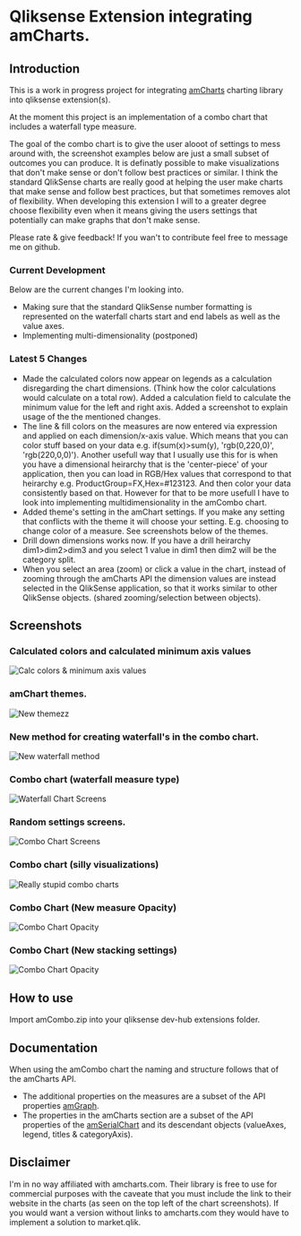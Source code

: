 # Qliksense Extension integrating amCharts.

## Introduction
This is a work in progress project for integrating [amCharts](https://www.amcharts.com/) charting library into qliksense extension(s).

At the moment this project is an implementation of a combo chart that includes a waterfall type measure.

The goal of the combo chart is to give the user alooot of settings to mess around with, the screenshot examples below are just a small subset of outcomes you can produce. It is definatly possible to make visualizations that don't make sense or don't follow best practices or similar. I think the standard QlikSense charts are really good at helping the user make charts that make sense and follow best practices, but that sometimes removes alot of flexibility. When developing this extension I will to a greater degree choose flexibility even when it means giving the users settings that potentially can make graphs that don't make sense.

Please rate & give feedback! If you wan't to contribute feel free to message me on github.

### Current Development
Below are the current changes I'm looking into.
* Making sure that the standard QlikSense number formatting is represented on the waterfall charts start and end labels as well as the value axes.
* Implementing multi-dimensionality (postponed)

### Latest 5 Changes
* Made the calculated colors now appear on legends as a calculation disregarding the chart dimensions. (Think how the color calculations would calculate on a total row). Added a calculation field to calculate the minimum value for the left and right axis. Added a screenshot to explain usage of the the mentioned changes.
* The line & fill colors on the measures are now entered via expression and applied on each dimension/x-axis value. Which means that you can color stuff based on your data e.g. if(sum(x)>sum(y), 'rgb(0,220,0)', 'rgb(220,0,0)'). Another usefull way that I usually use this for is when you have a dimensional heirarchy that is the 'center-piece' of your application, then you can load in RGB/Hex values that correspond to that heirarchy e.g. ProductGroup=FX,Hex=#123123. And then color your data consistently based on that. However for that to be more usefull I have to look into implementing multidimensionality in the amCombo chart.
* Added theme's setting in the amChart settings. If you make any setting that conflicts with the theme it will choose your setting. E.g. choosing to change color of a measure. See screenshots below of the themes.
* Drill down dimensions works now. If you have a drill heirarchy dim1>dim2>dim3 and you select 1 value in dim1 then dim2 will be the category split.
* When you select an area (zoom) or click a value in the chart, instead of zooming through the amCharts API the dimension values are instead selected in the QlikSense application, so that it works similar to other QlikSense objects. (shared zooming/selection between objects).

## Screenshots
### Calculated colors and calculated minimum axis values
![Calc colors & minimum axis values](comboPictures/comboColorFixes.PNG)
### amChart themes.
![New themezz](comboPictures/comboThemes.PNG)
### New method for creating waterfall's in the combo chart.
![New waterfall method](comboPictures/comboNewWaterfall.PNG)
### Combo chart (waterfall measure type)
![Waterfall Chart Screens](comboPictures/comboFall.PNG)
### Random settings screens.
![Combo Chart Screens](comboPictures/comboRandom.PNG)
### Combo chart (silly visualizations)
![Really stupid combo charts](comboPictures/sillyGraphs.PNG)
### Combo Chart (New measure Opacity)
![Combo Chart Opacity](comboPictures/areaOpacity.PNG)
### Combo Chart (New stacking settings)
![Combo Chart Opacity](comboPictures/stacking.PNG)

## How to use
Import amCombo.zip into your qliksense dev-hub extensions folder.

## Documentation
When using the amCombo chart the naming and structure follows that of the amCharts API.
* The additional properties on the measures are a subset of the API properties [amGraph](https://docs.amcharts.com/3/javascriptcharts/AmGraph).
* The properties in the amCharts section are a subset of the API properties of the [amSerialChart](https://docs.amcharts.com/3/javascriptcharts/AmSerialChart) and its descendant objects (valueAxes, legend, titles & categoryAxis).

## Disclaimer
I'm in no way affiliated with amcharts.com. Their library is free to use for commercial purposes with the caveate that you must include the link to their website in the charts (as seen on the top left of the chart screenshots). If you would want a version without links to amcharts.com they would have to implement a solution to market.qlik.